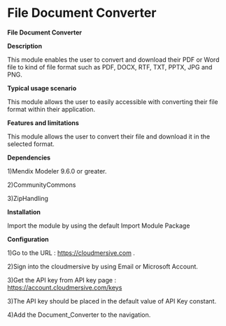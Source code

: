 # File Document Converter
**File Document Converter**

**Description**

This module enables the user to convert and download their PDF or Word file to kind of file format such as PDF, DOCX, RTF, TXT, PPTX, JPG and PNG.


**Typical usage scenario**

This module allows the user to easily accessible with converting their file format within their application.


**Features and limitations**

This module allows the user to convert their file and download it in the selected format.


**Dependencies**

1)Mendix Modeler 9.6.0 or greater.

2)CommunityCommons

3)ZipHandling

**Installation**

Import the module by using the default Import Module Package

**Configuration**

1)Go to the URL : https://cloudmersive.com .

2)Sign into the cloudmersive by using Email or Microsoft Account.

3)Get the API key from API key page : https://account.cloudmersive.com/keys

3)The API key should be placed in the default value of API Key constant.

4)Add the Document_Converter to the navigation.
